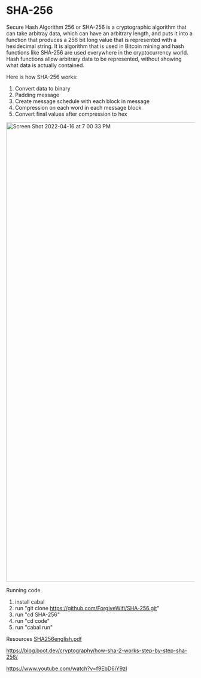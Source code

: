 # SHA-256
Secure Hash Algorithm 256 or SHA-256 is a cryptographic algorithm that can take arbitray data, which can have an arbitrary length, and puts it into a function that produces a 256 bit long value that is represented with a hexidecimal string.  It is algorithm that is used in Bitcoin mining and hash functions like SHA-256 are used everywhere in the cryptocurrency world.  Hash functions allow arbitrary data to be represented, without showing what data is actually contained.  

Here is how SHA-256 works:
1. Convert data to binary 
2. Padding message
3. Create message schedule with each block in message 
4. Compression on each word in each message block 
5. Convert final values after compression to hex

<img width="1226" alt="Screen Shot 2022-04-16 at 7 00 33 PM" src="https://user-images.githubusercontent.com/85458169/163735040-e3243fb4-9203-4041-8edd-4337cc3866b4.png">

Running code 
1. install cabal 
2. run "git clone https://github.com/ForgiveWifi/SHA-256.git"
3. run "cd SHA-256"
4. run "cd code" 
5. run "cabal run"

Resources
[SHA256english.pdf](https://github.com/ForgiveWifi/SHA-256/SHA256english.pdf)

https://blog.boot.dev/cryptography/how-sha-2-works-step-by-step-sha-256/

https://www.youtube.com/watch?v=f9EbD6iY9zI
